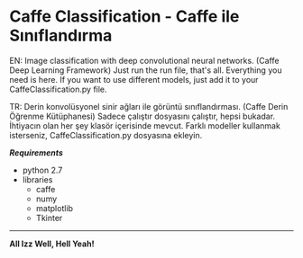# Caffe Classification - Caffe ile Sınıflandırma
EN:
Image classification with deep convolutional neural networks. (Caffe Deep Learning Framework)
Just run the run file, that's all. Everything you need is here. If you want to use different models, just add it to your CaffeClassification.py file.

TR:
Derin konvolüsyonel sinir ağları ile görüntü sınıflandırması. (Caffe Derin Öğrenme Kütüphanesi)
Sadece çalıştır dosyasını çalıştır, hepsi bukadar. İhtiyacın olan her şey klasör içerisinde mevcut. Farklı modeller kullanmak isterseniz, CaffeClassification.py dosyasına ekleyin.

***Requirements***
  - python 2.7
  - libraries
     - caffe
    - numy
    - matplotlib
    - Tkinter

***
**All Izz Well, Hell Yeah!**
